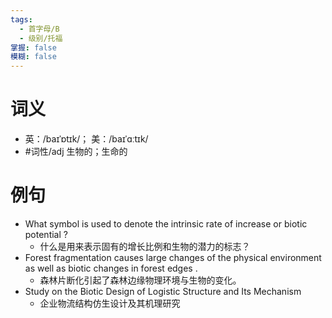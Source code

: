 ```yaml
---
tags:
  - 首字母/B
  - 级别/托福
掌握: false
模糊: false
---
```

# 词义
- 英：/baɪˈɒtɪk/； 美：/baɪˈɑːtɪk/
- #词性/adj  生物的；生命的
# 例句
- What symbol is used to denote the intrinsic rate of increase or biotic potential ?
	- 什么是用来表示固有的增长比例和生物的潜力的标志？
- Forest fragmentation causes large changes of the physical environment as well as biotic changes in forest edges .
	- 森林片断化引起了森林边缘物理环境与生物的变化。
- Study on the Biotic Design of Logistic Structure and Its Mechanism
	- 企业物流结构仿生设计及其机理研究
